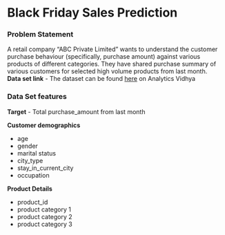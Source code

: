 # Black Friday Sales Prediction
### Problem Statement
A retail company “ABC Private Limited” wants to understand the customer purchase behaviour (specifically, purchase amount) against various products of different categories. They have shared purchase summary of various customers for selected high volume products from last month.  
**Data set link** - The dataset can be found [here](https://datahack.analyticsvidhya.com/contest/black-friday/ "Dataset") on Analytics Vidhya

### Data Set features 

**Target** - Total purchase_amount from last month  

**Customer demographics**  
- age  
- gender  
- marital status  
- city_type  
- stay_in_current_city  
- occupation  

**Product Details**  
- product_id  
- product category 1  
- product category 2  
- product category 3  
